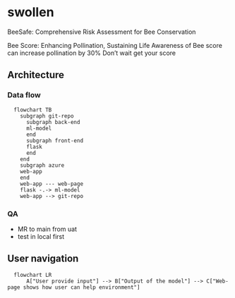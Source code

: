 # swollen
BeeSafe: Comprehensive Risk Assessment for Bee Conservation


Bee Score: Enhancing Pollination, Sustaining Life
Awareness of Bee score can increase pollination by 30%
Don’t wait get your score

## Architecture
### Data flow

```mermaid
  flowchart TB
    subgraph git-repo
      subgraph back-end
      ml-model
      end
      subgraph front-end
      flask
      end
    end
    subgraph azure
    web-app
    end
    web-app --- web-page
    flask -.-> ml-model
    web-app --> git-repo 
```

### QA

* MR to main from uat
* test in local first

## User navigation
```mermaid
  flowchart LR
      A["User provide input"] --> B["Output of the model"] --> C["Web-page shows how user can help environment"]
```
